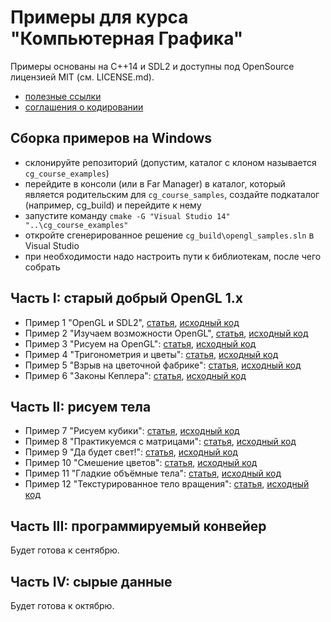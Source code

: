 # Примеры для курса "Компьютерная Графика"

Примеры основаны на C++14 и SDL2 и доступны под OpenSource лицензией MIT (см. LICENSE.md).

- [полезные ссылки](https://github.com/PS-Group/ips-wiki/blob/master/opengl/links.md)
- [соглашения о кодировании](https://github.com/PS-Group/ips-wiki/blob/master/opengl/coding_conventions.md)

## Сборка примеров на Windows

- склонируйте репозиторий (допустим, каталог с клоном называется `cg_course_examples`)
- перейдите в консоли (или в Far Manager) в каталог, который является родительским для `cg_course_samples`, создайте подкаталог (например, cg_build) и перейдите к нему
- запустите команду `cmake -G "Visual Studio 14" "..\cg_course_examples"`
- откройте сгенерированное решение `cg_build\opengl_samples.sln` в Visual Studio
- при необходимости надо настроить пути к библиотекам, после чего собрать

## Часть I: старый добрый OpenGL 1.x

- Пример 1 "OpenGL и SDL2", [статья](https://github.com/PS-Group/ips-wiki/blob/master/opengl/lesson_1.md), [исходный код](lesson_01)
- Пример 2 "Изучаем возможности OpenGL", [статья](https://github.com/PS-Group/ips-wiki/blob/master/opengl/lesson_2.md), [исходный код](lesson_02)
- Пример 3 "Рисуем на OpenGL": [статья](https://github.com/PS-Group/ips-wiki/blob/master/opengl/lesson_3.md), [исходный код](lesson_03)
- Пример 4 "Тригонометрия и цветы": [статья](https://github.com/PS-Group/ips-wiki/blob/master/opengl/lesson_4.md), [исходный код](lesson_04)
- Пример 5 "Взрыв на цветочной фабрике": [статья](https://github.com/PS-Group/ips-wiki/blob/master/opengl/lesson_5.md), [исходный код](lesson_05)
- Пример 6 "Законы Кеплера": [статья](https://github.com/PS-Group/ips-wiki/blob/master/opengl/lesson_6.md), [исходный код](lesson_06)

## Часть II: рисуем тела

- Пример 7 "Рисуем кубики": [статья](https://github.com/PS-Group/ips-wiki/blob/master/opengl/lesson_7.md), [исходный код](lesson_07)
- Пример 8 "Практикуемся с матрицами": [статья](https://github.com/PS-Group/ips-wiki/blob/master/opengl/lesson_8.md), [исходный код](lesson_08)
- Пример 9 "Да будет свет!": [статья](https://github.com/PS-Group/ips-wiki/blob/master/opengl/lesson_9.md), [исходный код](lesson_09)
- Пример 10 "Смешение цветов": [статья](https://github.com/PS-Group/ips-wiki/blob/master/opengl/lesson_10.md), [исходный код](lesson_10)
- Пример 11 "Гладкие объёмные тела": [статья](https://github.com/PS-Group/ips-wiki/blob/master/opengl/lesson_11.md), [исходный код](lesson_11)
- Пример 12 "Текстурированное тело вращения": [статья](https://github.com/PS-Group/ips-wiki/blob/master/opengl/lesson_12.md), [исходный код](lesson_12)

## Часть III: программируемый конвейер

Будет готова к сентябрю.

## Часть IV: сырые данные

Будет готова к октябрю.
